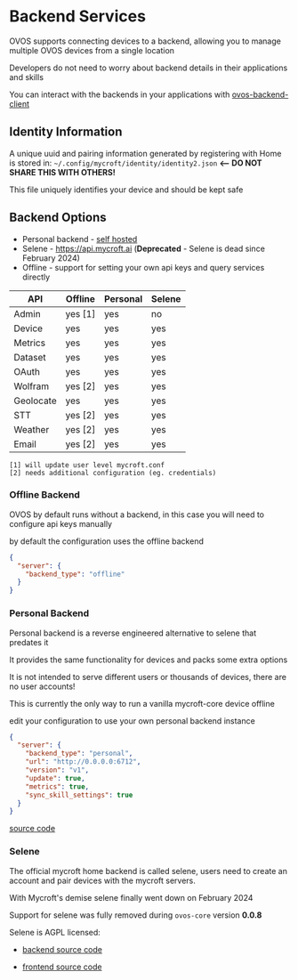 # Backend Services

OVOS supports connecting devices to a backend, allowing you to manage multiple OVOS devices from a single location

Developers do not need to worry about backend details in their applications and skills

You can interact with the backends in your applications with [ovos-backend-client](https://openvoiceos.github.io/ovos-technical-manual/backend_client/)

## Identity Information

A unique uuid and pairing information generated by registering with Home is stored in:
`~/.config/mycroft/identity/identity2.json` <b><-- DO NOT SHARE THIS WITH OTHERS!</b>

This file uniquely identifies your device and should be kept safe


## Backend Options

- Personal backend - [self hosted](https://github.com/OpenVoiceOS/OVOS-local-backend)
- Selene - https://api.mycroft.ai (**Deprecated** - Selene is dead since February 2024)
- Offline - support for setting your own api keys and query services directly

| API       | Offline | Personal | Selene |
|-----------|---------|----------|--------|
| Admin     | yes [1] | yes      | no     |
| Device    | yes     | yes      | yes    |
| Metrics   | yes     | yes      | yes    |
| Dataset   | yes     | yes      | yes    |
| OAuth     | yes     | yes      | yes    |
| Wolfram   | yes [2] | yes      | yes    |
| Geolocate | yes     | yes      | yes    |
| STT       | yes [2] | yes      | yes    |
| Weather   | yes [2] | yes      | yes    |
| Email     | yes [2] | yes      | yes    |

    [1] will update user level mycroft.conf
    [2] needs additional configuration (eg. credentials)


### Offline Backend

OVOS by default runs without a backend, in this case you will need to configure api keys manually

by default the configuration uses the offline backend

```json
{
  "server": {
    "backend_type": "offline"
  }
}
```

### Personal Backend

Personal backend is a reverse engineered alternative to selene that predates it

It provides the same functionality for devices and packs some extra options

It is not intended to serve different users or thousands of devices, there are no user accounts!

This is currently the only way to run a vanilla mycroft-core device offline

edit your configuration to use your own personal backend instance

```json
{
  "server": {
    "backend_type": "personal",
    "url": "http://0.0.0.0:6712",
    "version": "v1",
    "update": true,
    "metrics": true,
    "sync_skill_settings": true
  }
}
```

[source code](https://github.com/OpenVoiceOS/ovos-personal-backend)


### Selene

The official mycroft home backend is called selene, users need to create an account and pair devices with the mycroft
servers.

With Mycroft's demise selene finally went down on February 2024

Support for selene was fully removed during `ovos-core` version **0.0.8**

Selene is AGPL licensed:

- [backend source code](https://github.com/MycroftAI/selene-backend)

- [frontend source code](https://github.com/MycroftAI/selene-ui)
